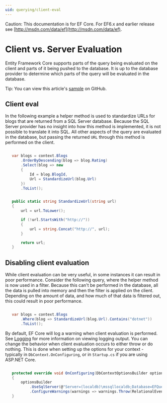 ```yaml
---
uid: querying/client-eval
---
```

Caution: This documentation is for EF Core. For EF6.x and earlier release see [http://msdn.com/data/ef](http://msdn.com/data/ef).

  # Client vs. Server Evaluation

Entity Framework Core supports parts of the query being evaluated on the client and parts of it being pushed to the database. It is up to the database provider to determine which parts of the query will be evaluated in the database.

Tip: You can view this article's [sample](https://github.com/aspnet/EntityFramework.Docs/tree/master/samples/Querying) on GitHub.

  ## Client eval

In the following example a helper method is used to standardize URLs for blogs that are returned from a SQL Server database. Because the SQL Server provider has no insight into how this method is implemented, it is not possible to translate it into SQL. All other aspects of the query are evaluated in the database, but passing the returned `URL` through this method is performed on the client.

<!-- literal_block {"ids": [], "classes": [], "xml:space": "preserve", "backrefs": [], "linenos": true, "dupnames": [], "language": "c#", "highlight_args": {"linenostart": 1, "hl_lines": [6]}, "names": [], "source": "/Users/shirhatti/src/EntityFramework.Docs/docs/querying/Querying/Querying/ClientEval/Sample.cs"} -->

````c#

   var blogs = context.Blogs
       .OrderByDescending(blog => blog.Rating)
       .Select(blog => new
       {
           Id = blog.BlogId,
           Url = StandardizeUrl(blog.Url)
       })
       .ToList();

   ````

<!-- literal_block {"ids": [], "classes": [], "xml:space": "preserve", "backrefs": [], "linenos": true, "dupnames": [], "language": "c#", "highlight_args": {"linenostart": 1}, "names": [], "source": "/Users/shirhatti/src/EntityFramework.Docs/docs/querying/Querying/Querying/ClientEval/Sample.cs"} -->

````c#

   public static string StandardizeUrl(string url)
   {
       url = url.ToLower();

       if (!url.StartsWith("http://"))
       {
           url = string.Concat("http://", url);
       }

       return url;
   }

   ````

  ## Disabling client evaluation

While client evaluation can be very useful, in some instances it can result in poor performance. Consider the following query, where the helper method is now used in a filter. Because this can't be performed in the database, all the data is pulled into memory and then the filter is applied on the client. Depending on the amount of data, and how much of that data is filtered out, this could result in poor performance.

<!-- literal_block {"ids": [], "classes": [], "xml:space": "preserve", "backrefs": [], "linenos": true, "dupnames": [], "language": "c#", "highlight_args": {"linenostart": 1}, "names": [], "source": "/Users/shirhatti/src/EntityFramework.Docs/docs/querying/Querying/Querying/ClientEval/Sample.cs"} -->

````c#

   var blogs = context.Blogs
       .Where(blog => StandardizeUrl(blog.Url).Contains("dotnet"))
       .ToList();

   ````

By default, EF Core will log a warning when client evaluation is performed. See [Logging](../miscellaneous/logging.md) for more information on viewing logging output. You can change the behavior when client evaluation occurs to either throw or do nothing. This is done when setting up the options for your context - typically in `DbContext.OnConfiguring`, or in `Startup.cs` if you are using ASP.NET Core.

<!-- literal_block {"ids": [], "classes": [], "xml:space": "preserve", "backrefs": [], "linenos": true, "dupnames": [], "language": "c#", "highlight_args": {"linenostart": 1, "hl_lines": [5]}, "names": [], "source": "/Users/shirhatti/src/EntityFramework.Docs/docs/querying/Querying/Querying/ClientEval/ThrowOnClientEval/BloggingContext.cs"} -->

````c#

   protected override void OnConfiguring(DbContextOptionsBuilder optionsBuilder)
   {
       optionsBuilder
           .UseSqlServer(@"Server=(localdb)\mssqllocaldb;Database=EFQuerying;Trusted_Connection=True;")
           .ConfigureWarnings(warnings => warnings.Throw(RelationalEventId.QueryClientEvaluationWarning));
   }

   ````
